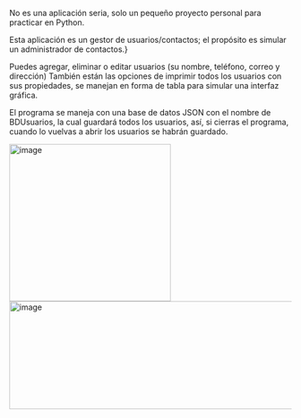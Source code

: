 No es una aplicación seria, solo un pequeño proyecto personal para practicar en Python.

Esta aplicación es un gestor de usuarios/contactos; el propósito es simular un administrador de contactos.}

Puedes agregar, eliminar o editar usuarios (su nombre, teléfono, correo y dirección)
También están las opciones de imprimir todos los usuarios con sus propiedades, se manejan en forma de tabla para simular una interfaz gráfica.

El programa se maneja con una base de datos JSON con el nombre de BDUsuarios, la cual guardará todos los usuarios, así, si cierras el programa, cuando lo vuelvas a abrir los usuarios se habrán guardado.

<img width="288" height="281" alt="image" src="https://github.com/user-attachments/assets/0a058ec0-aa99-4617-8bfa-178fd48db323" />

<img width="690" height="193" alt="image" src="https://github.com/user-attachments/assets/c7a0b2ff-d12d-4510-ab22-3eec88115286" />
